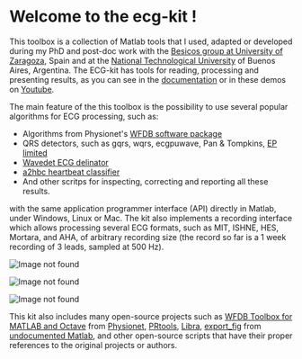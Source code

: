 # Welcome to the ecg-kit !

This toolbox is a collection of Matlab tools that I used, adapted or developed during my PhD and post-doc work with the [Besicos group at University of Zaragoza](http://diec.unizar.es/~laguna/personal/), Spain and at the [National Technological University](http://www.electron.frba.utn.edu.ar/) of Buenos Aires, Argentina. The ECG-kit has tools for reading, processing and presenting results, as you can see in the [documentation](http://ecg-kit.readthedocs.org/en/latest/index.html) or in these demos on [Youtube](https://www.youtube.com/watch?v=8lJtkGhrqFw&list=PLlD2eDv5CIe9sA2atmnb-DX48FIRG46z7&index=1).

The main feature of the this toolbox is the possibility to use several popular algorithms for ECG processing, such as:

* Algorithms from Physionet's [WFDB software package](http://physionet.org/physiotools/wfdb.shtml)
* QRS detectors, such as gqrs, wqrs, ecgpuwave, Pan & Tompkins, [EP limited](http://www.eplimited.com/confirmation.htm)
* [Wavedet ECG delinator](http://diec.unizar.es/~laguna/personal/publicaciones/wavedet_tbme04.pdf)
* [a2hbc heartbeat classifier](https://code.google.com/p/a2hbc/)
* And other scritps for inspecting, correcting and reporting all these results. 

with the same application programmer interface (API) directly in Matlab, under Windows, Linux or Mac. The kit also implements a recording interface which allows processing several ECG formats, such as MIT, ISHNE, HES, Mortara, and AHA, of arbitrary recording size (the record so far is a 1 week recording of 3 leads, sampled at 500 Hz).

![Image not found](http://ecg-kit.readthedocs.org/en/latest/_images/ex_ABP_PPG_Registro_01M_full_Pagina_05.png)

![Image not found](http://ecg-kit.readthedocs.org/en/latest/_images/QRS_corrector.PNG)

![Image not found](http://ecg-kit.readthedocs.org/en/latest/_images/208_full_14.png)

This kit also includes many open-source projects such as [WFDB Toolbox for MATLAB and Octave](http://physionet.org/physiotools/matlab/wfdb-app-matlab/) from [Physionet](http://physionet.org/), [PRtools](http://prtools.org/), [Libra](https://wis.kuleuven.be/stat/robust/LIBRA), [export_fig](http://undocumentedmatlab.com/blog/export_fig) from [undocumented Matlab](http://undocumentedmatlab.com/), and other open-source scripts that have their proper references to the original projects or authors.
